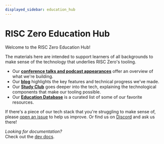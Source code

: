 ```yaml
---
displayed_sidebar: education_hub
---
```


# RISC Zero Education Hub

Welcome to the RISC Zero Education Hub!

The materials here are intended to support learners of all backgrounds to make sense of the technology that underlies RISC Zero's tooling.

- Our **[conference talks and podcast appearances]** offer an overview of what we're building.
- Our **[blog]** highlights the key features and technical progress we've made.
- Our **[Study Club]** goes deeper into the tech, explaining the technological components that make our tooling possible.
- Our **[Education Database]** is a curated list of some of our favorite resources.

If there's a piece of our tech stack that you're struggling to make sense of, please [open an issue] to help us improve.
Or find us on [Discord] and ask us there!

_Looking for documentation?_<br />
Check out the [dev docs].

[blog]: https://risczero.com/blog
[conference talks and podcast appearances]: https://www.youtube.com/playlist?list=PLcPzhUaCxlCgCvzkkaBWzVuHdBRsTNxj1
[Dev Docs]: ../api/zkvm
[Discord]: https://discord.gg/risczero
[Education Database]: https://risczero.notion.site/5a335a1d29b44cb48c44b36ae66f366f?v=95cda72e39d3403fbfb59884afb0045d&pvs=4
[open an issue]: https://github.com/risc0/risc0/issues/new/choose
[Study Club]: ./studyclub.md
